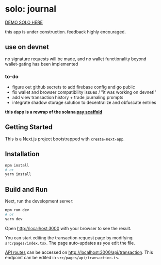 # solo: journal

[DEMO SOLO HERE](https://solo-journal.vercel.app/)

this app is under construction. feedback highly encouraged. 

## use on devnet

no signature requests will be made, and no wallet functionality beyond wallet-gating has been implemented

### to-do

- figure out github secrets to add firebase config and go public 
- fix wallet and browser compatibility issues / "it was working on devnet!"
- add view transaction history + trade journaling prompts
- integrate shadow storage solution to decentralize and obfuscate entries 

**this dapp is a rewrap of the solana [pay scaffold](https://github.com/solana-labs/solana-pay-scaffold)**

## Getting Started

This is a [Next.js](https://nextjs.org/) project bootstrapped with [`create-next-app`](https://github.com/vercel/next.js/tree/canary/packages/create-next-app).

## Installation

```bash
npm install
# or
yarn install
```

## Build and Run

Next, run the development server:

```bash
npm run dev
# or
yarn dev
```

Open [http://localhost:3000](http://localhost:3000) with your browser to see the result.

You can start editing the transaction request page by modifying `src/pages/index.tsx`. The page auto-updates as you edit the file.

[API routes](https://nextjs.org/docs/api-routes/introduction) can be accessed on [http://localhost:3000/api/transaction](http://localhost:3000/api/transaction). This endpoint can be edited in `src/pages/api/transaction.ts`.

